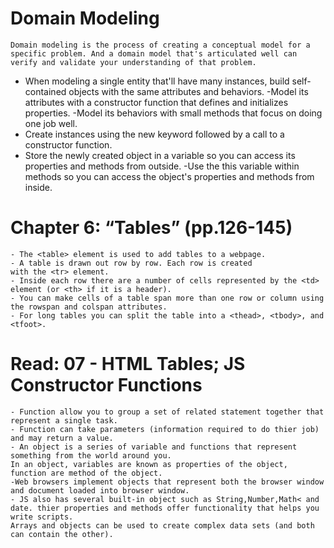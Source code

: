 # Domain Modeling 

    Domain modeling is the process of creating a conceptual model for a specific problem. And a domain model that's articulated well can verify and validate your understanding of that problem.

   - When modeling a single entity that'll have many instances, build self-contained objects with the same attributes and behaviors.
    -Model its attributes with a constructor function that defines and initializes properties.
    -Model its behaviors with small methods that focus on doing one job well.
   - Create instances using the new keyword followed by a call to a constructor function.
   - Store the newly created object in a variable so you can access its properties and methods from outside.
    -Use the this variable within methods so you can access the object's properties and methods from inside.

# Chapter 6: “Tables” (pp.126-145)

    - The <table> element is used to add tables to a webpage.
    - A table is drawn out row by row. Each row is created
    with the <tr> element.
    - Inside each row there are a number of cells represented by the <td> element (or <th> if it is a header).
    - You can make cells of a table span more than one row or column using the rowspan and colspan attributes.
    - For long tables you can split the table into a <thead>, <tbody>, and <tfoot>.

# Read: 07 - HTML Tables; JS Constructor Functions

    - Function allow you to group a set of related statement together that represent a single task.
    - Function can take parameters (information required to do thier job) and may return a value.
    - An object is a series of variable and functions that represent something from the world around you.
    In an object, variables are known as properties of the object, function are method of the object.
    -Web browsers implement objects that represent both the browser window and document loaded into browser window.
    - JS also has several built-in object such as String,Number,Math< and date. thier properties and methods offer functionality that helps you write scripts.
    Arrays and objects can be used to create complex data sets (and both can contain the other).